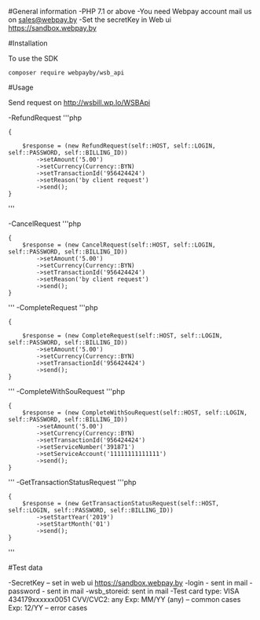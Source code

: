 #General information
-PHP 7.1 or above
-You need Webpay account mail us on sales@webpay.by
-Set the secretKey in Web ui https://sandbox.webpay.by

#Installation

To use the SDK

    composer require webpayby/wsb_api    

#Usage

Send request on http://wsbill.wp.lo/WSBApi



-RefundRequest
'''php

    {
    
        $response = (new RefundRequest(self::HOST, self::LOGIN, self::PASSWORD, self::BILLING_ID))
            ->setAmount('5.00')
            ->setCurrency(Currency::BYN)
            ->setTransactionId('956424424')
            ->setReason('by client request')
            ->send();
    }
'''
 
-CancelRequest
'''php

    {
        $response = (new CancelRequest(self::HOST, self::LOGIN, self::PASSWORD, self::BILLING_ID))
            ->setAmount('5.00')
            ->setCurrency(Currency::BYN)
            ->setTransactionId('956424424')
            ->setReason('by client request')
            ->send();
    }
'''
-CompleteRequest
'''php

    {
 
        $response = (new CompleteRequest(self::HOST, self::LOGIN, self::PASSWORD, self::BILLING_ID))
            ->setAmount('5.00')
            ->setCurrency(Currency::BYN)
            ->setTransactionId('956424424')
            ->send();
    }
'''
-CompleteWithSouRequest
'''php

    {    
        $response = (new CompleteWithSouRequest(self::HOST, self::LOGIN, self::PASSWORD, self::BILLING_ID))
            ->setAmount('5.00')
            ->setCurrency(Currency::BYN)
            ->setTransactionId('956424424')
            ->setServiceNumber('391871')
            ->setServiceAccount('11111111111111')
            ->send();       
    }        
'''
-GetTransactionStatusRequest
'''php

    {
        $response = (new GetTransactionStatusRequest(self::HOST, self::LOGIN, self::PASSWORD, self::BILLING_ID))
            ->setStartYear('2019')
            ->setStartMonth('01')
            ->send();
    }
'''


#Test data

-SecretKey – set in web ui https://sandbox.webpay.by
-login - sent in mail
-password - sent in mail
-wsb_storeid:	sent in mail 
-Test card
type: VISA
434179xxxxxx0051
CVV/CVC2: any 
Exp: MM/YY (any) – common cases
Exp: 12/YY – error cases

